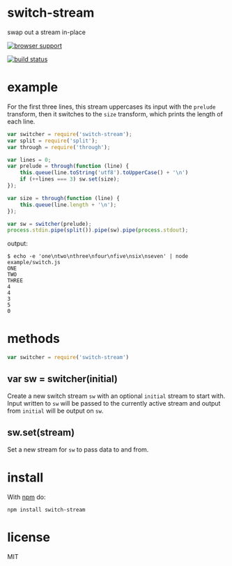 # switch-stream

swap out a stream in-place

[![browser support](https://ci.testling.com/substack/switch-stream.png)](https://ci.testling.com/substack/switch-stream)

[![build status](https://secure.travis-ci.org/substack/switch-stream.png)](http://travis-ci.org/substack/switch-stream)

# example

For the first three lines, this stream uppercases its input with the `prelude`
transform, then it switches to the `size` transform, which prints the length of
each line.

``` js
var switcher = require('switch-stream');
var split = require('split');
var through = require('through');

var lines = 0;
var prelude = through(function (line) {
    this.queue(line.toString('utf8').toUpperCase() + '\n')
    if (++lines === 3) sw.set(size);
});

var size = through(function (line) {
    this.queue(line.length + '\n');
});

var sw = switcher(prelude);
process.stdin.pipe(split()).pipe(sw).pipe(process.stdout);
```

output:

```
$ echo -e 'one\ntwo\nthree\nfour\nfive\nsix\nseven' | node example/switch.js 
ONE
TWO
THREE
4
4
3
5
0
```

# methods

``` js
var switcher = require('switch-stream')
```

## var sw = switcher(initial)

Create a new switch stream `sw` with an optional `initial` stream to start with.
Input written to `sw` will be passed to the currently active stream and output
from `initial` will be output on `sw`.

## sw.set(stream)

Set a new stream for `sw` to pass data to and from.

# install

With [npm](https://npmjs.org) do:

```
npm install switch-stream
```

# license

MIT
